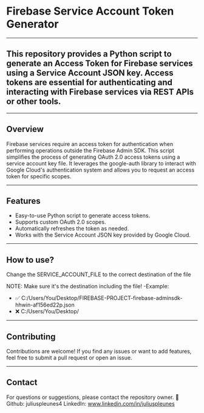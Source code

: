 # Firebase Service Account Token Generator

---

## This repository provides a Python script to generate an Access Token for Firebase services using a Service Account JSON key. Access tokens are essential for authenticating and interacting with Firebase services via REST APIs or other tools.

---

## Overview

Firebase services require an access token for authentication when performing operations outside the Firebase Admin SDK. This script simplifies the process of generating OAuth 2.0 access tokens using a service account key file.
It leverages the google-auth library to interact with Google Cloud's authentication system and allows you to request an access token for specific scopes.

---

## Features

- Easy-to-use Python script to generate access tokens.
- Supports custom OAuth 2.0 scopes.
- Automatically refreshes the token as needed.
- Works with the Service Account JSON key provided by Google Cloud.

---

## How to use?

Change the SERVICE_ACCOUNT_FILE to the correct destination of the file

NOTE: Make sure it's the destination including the file! 
-Example: 
- ✅ C:/Users/You/Desktop/FIREBASE-PROJECT-firebase-adminsdk-hhwin-af156ed22p.json
- ❌ C:/Users/You/Desktop/

---

## Contributing

Contributions are welcome! If you find any issues or want to add features, feel free to submit a pull request or open an issue.

---

## Contact

For questions or suggestions, please contact the repository owner. 🚀
Github: juliuspleunes4
LinkedIn: www.linkedin.com/in/juliuspleunes
